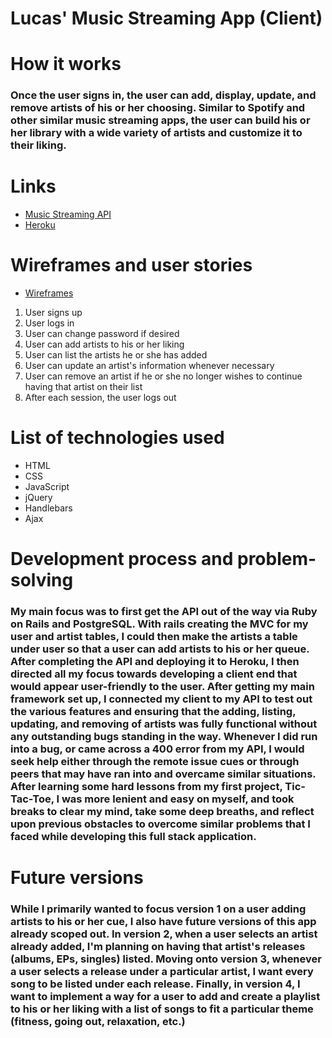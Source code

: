# Lucas' Music Streaming App (Client)

# How it works

### Once the user signs in, the user can add, display, update, and remove artists of his or her choosing. Similar to Spotify and other similar music streaming apps, the user can build his or her library with a wide variety of artists and customize it to their liking.

# Links

* [Music Streaming API](https://github.com/lucaspchartier/Music-Streaming-API)
* [Heroku](https://salty-wave-91914.herokuapp.com/)

# Wireframes and user stories

* [Wireframes](https://i.imgur.com/ory029I.jpg)

1. User signs up
2. User logs in
3. User can change password if desired
4. User can add artists to his or her liking
5. User can list the artists he or she has added
6. User can update an artist's information whenever necessary
7. User can remove an artist if he or she no longer wishes to continue having that artist on their list
8. After each session, the user logs out

# List of technologies used

* HTML
* CSS
* JavaScript
* jQuery
* Handlebars
* Ajax

# Development process and problem-solving

### My main focus was to first get the API out of the way via Ruby on Rails and PostgreSQL. With rails creating the MVC for my user and artist tables, I could then make the artists a table under user so that a user can add artists to his or her queue. After completing the API and deploying it to Heroku, I then directed all my focus towards developing a client end that would appear user-friendly to the user. After getting my main framework set up, I connected my client to my API to test out the various features and ensuring that the adding, listing, updating, and removing of artists was fully functional without any outstanding bugs standing in the way. Whenever I did run into a bug, or came across a 400 error from my API, I would seek help either through the remote issue cues or through peers that may have ran into and overcame similar situations. After learning some hard lessons from my first project, Tic-Tac-Toe, I was more lenient and easy on myself, and took breaks to clear my mind, take some deep breaths, and reflect upon previous obstacles to overcome similar problems that I faced while developing this full stack application.

# Future versions

### While I primarily wanted to focus version 1 on a user adding artists to his or her cue, I also have future versions of this app already scoped out. In version 2, when a user selects an artist already added, I'm planning on having that artist's releases (albums, EPs, singles) listed. Moving onto version 3, whenever a user selects a release under a particular artist, I want every song to be listed under each release. Finally, in version 4, I want to implement a way for a user to add and create a playlist to his or her liking with a list of songs to fit a particular theme (fitness, going out, relaxation, etc.) 
